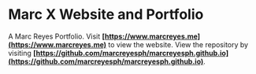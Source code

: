 # Marc X Website and Portfolio
A Marc Reyes Portfolio. Visit **[https://www.marcreyes.me](https://www.marcreyes.me)** to view the website.
View the repository by visiting **[https://github.com/marcreyesph/marcreyesph.github.io](https://github.com/marcreyesph/marcreyesph.github.io)**.
